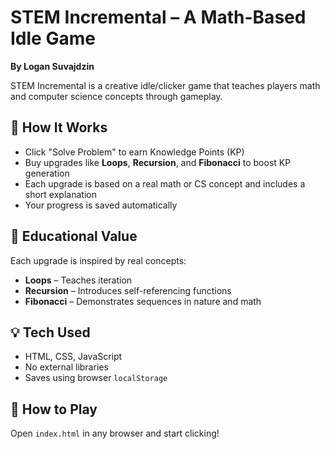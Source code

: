 # STEM Incremental – A Math-Based Idle Game

**By Logan Suvajdzin**

STEM Incremental is a creative idle/clicker game that teaches players math and computer science concepts through gameplay.

## 🔧 How It Works

- Click "Solve Problem" to earn Knowledge Points (KP)
- Buy upgrades like **Loops**, **Recursion**, and **Fibonacci** to boost KP generation
- Each upgrade is based on a real math or CS concept and includes a short explanation
- Your progress is saved automatically

## 🧠 Educational Value

Each upgrade is inspired by real concepts:
- **Loops** – Teaches iteration
- **Recursion** – Introduces self-referencing functions
- **Fibonacci** – Demonstrates sequences in nature and math

## 💡 Tech Used
- HTML, CSS, JavaScript
- No external libraries
- Saves using browser `localStorage`

## 🔗 How to Play

Open `index.html` in any browser and start clicking!
